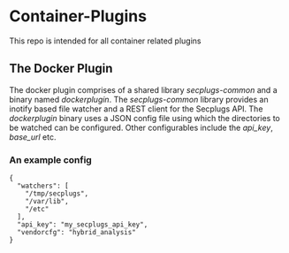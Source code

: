 # Container-Plugins

This repo is intended for all container related plugins

## The Docker Plugin

The docker plugin comprises of a shared library _secplugs-common_ and a binary
named _dockerplugin_. The _secplugs-common_ library provides an inotify based
file watcher and a REST client for the Secplugs API. The _dockerplugin_ binary
uses a JSON config file using which the directories to be watched can be configured.
Other configurables include the *api_key*, *base_url* etc.

### An example config

    {
      "watchers": [
        "/tmp/secplugs",
		"/var/lib",
		"/etc"
      ],
	  "api_key": "my_secplugs_api_key",
	  "vendorcfg": "hybrid_analysis"
    }


